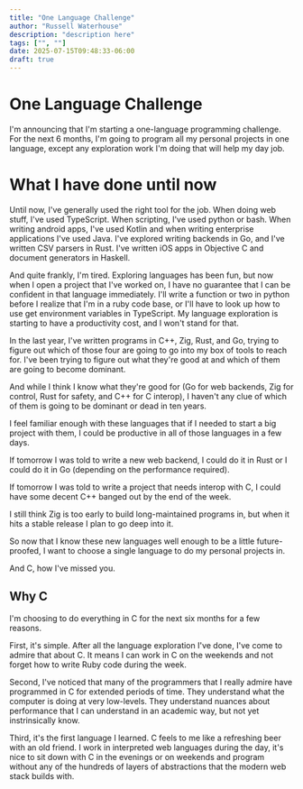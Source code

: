 ```yaml
---
title: "One Language Challenge"
author: "Russell Waterhouse"
description: "description here"
tags: ["", ""]
date: 2025-07-15T09:48:33-06:00
draft: true
---
```


# One Language Challenge

I'm announcing that I'm starting a one-language programming challenge. For the
next 6 months, I'm going to program all my personal projects in one language,
except any exploration work I'm doing that will help my day job.

# What I have done until now

Until now, I've generally used the right tool for the job. When doing web stuff,
I've used TypeScript. When scripting, I've used python or bash. When writing
android apps, I've used Kotlin and when writing enterprise applications I've
used Java. I've explored writing backends in Go, and I've written CSV parsers in
Rust. I've written iOS apps in Objective C and document generators in Haskell.

And quite frankly, I'm tired. Exploring languages has been fun, but now when I
open a project that I've worked on, I have no guarantee that I can be confident
in that language immediately. I'll write a function or two in python before I
realize that I'm in a ruby code base, or I'll have to look up how to use get
environment variables in TypeScript. My language exploration is starting to have
a productivity cost, and I won't stand for that.

In the last year, I've written programs in C++, Zig, Rust, and Go, trying to
figure out which of those four are going to go into my box of tools to reach
for. I've been trying to figure out what they're good at and which of them
are going to become dominant.

And while I think I know what they're good for (Go for web backends, Zig for
control, Rust for safety, and C++ for C interop), I haven't any clue of which
of them is going to be dominant or dead in ten years.

I feel familiar enough with these languages that if I needed to start a big
project with them, I could be productive in all of those languages in a few
days.

If tomorrow I was told to write a new web backend, I could do it in Rust or I
could do it in Go (depending on the performance required).

If tomorrow I was told to write a project that needs interop with C, I could
have some decent C++ banged out by the end of the week.

I still think Zig is too early to build long-maintained programs in, but when
it hits a stable release I plan to go deep into it.

So now that I know these new languages well enough to be a little
future-proofed, I want to choose a single language to do my personal projects
in.

And C, how I've missed you.

## Why C

I'm choosing to do everything in C for the next six months for a few reasons.

First, it's simple. After all the language exploration I've done, I've come to
admire that about C. It means I can work in C on the weekends and not forget
how to write Ruby code during the week.

Second, I've noticed that many of the programmers that I really admire have
programmed in C for extended periods of time. They understand what the computer
is doing at very low-levels. They understand nuances about performance that
I can understand in an academic way, but not yet instrinsically know.

Third, it's the first language I learned. C feels to me like a refreshing beer
with an old friend. I work in interpreted web languages during the day, it's
nice to sit down with C in the evenings or on weekends and program without any
of the hundreds of layers of abstractions that the modern web stack builds
with.



